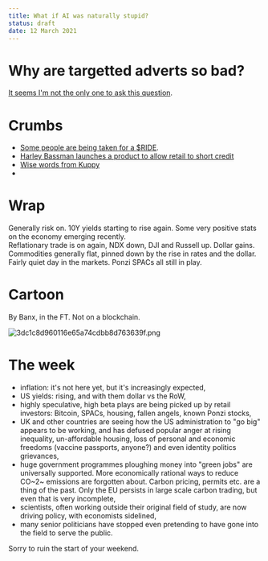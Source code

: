 ```yaml
---
title: What if AI was naturally stupid?
status: draft
date: 12 March 2021
---
```


# Why are targetted adverts so bad?

[It seems I'm not the only one to ask this question](https://www.ft.com/content/b013d9a2-c69d-4c17-aaeb-020eb2e33403).

# Crumbs

- [Some people are being taken for a $RIDE](https://hindenburgresearch.com/lordstown/).
- [Harley Bassman launches a product to allow retail to short credit]({filename}..//Harley_Bassman_Credit.md)
- [Wise words from Kuppy](https://adventuresincapitalism.com/2020/08/05/stop-shorting-project-zimbabwe/)
- 

# Wrap

Generally risk on.  10Y yields starting to rise again. Some very positive stats on the economy emerging recently.  
Reflationary trade is on again, NDX down, DJI and Russell up. 
Dollar gains.
Commodities generally flat, pinned down by the rise in rates and the dollar. 
Fairly quiet day in the markets.
Ponzi SPACs all still in play.

# Cartoon 

By Banx, in the FT. Not on a blockchain.

![3dc1c8d960116e65a74cdbb8d763639f.png]({attach}3dc1c8d960116e65a74cdbb8d763639f.png)

# The week

- inflation: it's not here yet, but it's increasingly expected,
- US yields: rising, and with them dollar vs the RoW,
- highly speculative, high beta plays are being picked up by retail investors: Bitcoin, SPACs, housing, fallen angels, known Ponzi stocks,
- UK and other countries are seeing how the US administration to "go big" appears to be working, and has defused popular anger at rising inequality, un-affordable housing, loss of personal and economic freedoms (vaccine passports, anyone?) and even identity politics grievances,
- huge government programmes ploughing money into "green jobs" are universally supported. More economically rational ways to reduce CO~2~ emissions are forgotten about. Carbon pricing, permits etc. are a thing of the past. Only the EU persists in large scale carbon trading, but even that is very incomplete,
- scientists, often working outside their original field of study, are now driving policy, with economists sidelined,
- many senior politicians have stopped even pretending to have gone into the field to serve the public.

Sorry to ruin the start of your weekend.







